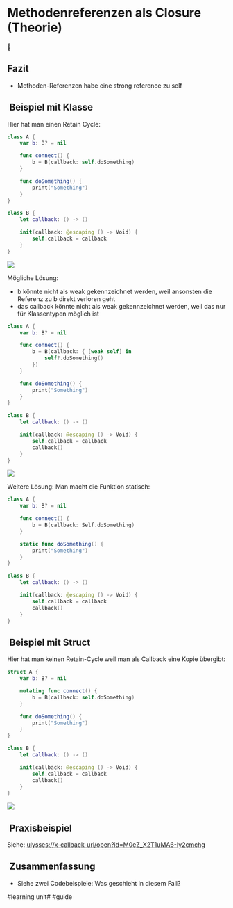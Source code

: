 # Methodenreferenzen als Closure (Theorie)
🔄

## Fazit
- Methoden-Referenzen habe eine strong reference zu self

##  Beispiel mit Klasse

Hier hat man einen Retain Cycle:

```swift
class A {
    var b: B? = nil

    func connect() {
        b = B(callback: self.doSomething)
    }

    func doSomething() {
        print("Something")
    }
}

class B {
    let callback: () -> ()

    init(callback: @escaping () -> Void) {
        self.callback = callback
    }
}
```


![][image-1]

Mögliche Lösung:

- b könnte nicht als weak gekennzeichnet werden, weil ansonsten die Referenz zu b direkt verloren geht
- das callback könnte nicht als weak gekennzeichnet werden, weil das nur für Klassentypen möglich ist

```swift
class A {
    var b: B? = nil

    func connect() {
        b = B(callback: { [weak self] in
            self?.doSomething()
        })
    }

    func doSomething() {
        print("Something")
    }
}

class B {
    let callback: () -> ()

    init(callback: @escaping () -> Void) {
        self.callback = callback
        callback()
    }
}
```

![][image-2]

Weitere Lösung: Man macht die Funktion statisch:

```swift
class A {
    var b: B? = nil

    func connect() {
        b = B(callback: Self.doSomething)
    }

    static func doSomething() {
        print("Something")
    }
}

class B {
    let callback: () -> ()

    init(callback: @escaping () -> Void) {
        self.callback = callback
        callback()
    }
}
```

##  Beispiel mit Struct

Hier hat man keinen Retain-Cycle weil man als Callback eine Kopie übergibt:

```swift
struct A {
    var b: B? = nil

    mutating func connect() {
        b = B(callback: self.doSomething)
    }

    func doSomething() {
        print("Something")
    }
}

class B {
    let callback: () -> ()

    init(callback: @escaping () -> Void) {
        self.callback = callback
        callback()
    }
}
```


![][image-3]

##  Praxisbeispiel

Siehe: [ulysses://x-callback-url/open?id=M0eZ\_X2T1uMA6-Iy2cmchg][1]

##  Zusammenfassung
- Siehe zwei Codebeispiele: Was geschieht in diesem Fall?

[1]:	ulysses://x-callback-url/open?id=M0eZ_X2T1uMA6-Iy2cmchg

[image-1]:	assets/DraggedImage.png
[image-2]:	assets/DraggedImage-1.png
[image-3]:	assets/DraggedImage-2.png

#learning unit# #guide